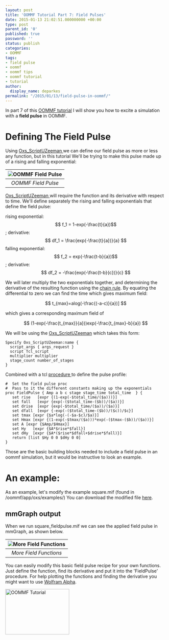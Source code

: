 ```yaml
---
layout: post
title: 'OOMMF Tutorial Part 7: Field Pulses'
date: 2015-01-13 21:02:51.000000000 +00:00
type: post
parent_id: '0'
published: true
password: ''
status: publish
categories:
- OOMMF
tags:
- field pulse
- oommf
- oommf tips
- oommf tutorial
- tutorial
author:
  display_name: deparkes
permalink: "/2015/01/13/field-pulse-in-oommf/"
---
```

<a href="{{site.baseurl}}/oommf/oommf-tutorial/">
</a>In part 7 of this <a href="{{site.baseurl}}/oommf/oommf-tutorial/">OOMMF tutorial</a> I will show you how to excite a simulation with a <strong>field pulse</strong> in OOMMF.
<h1>Defining The Field Pulse</h1>
Using <a href="http://math.nist.gov/oommf/doc/userguide12a5/userguide/Standard_Oxs_Ext_Child_Clas.html#SU">Oxs_ScriptUZeeman </a>we can define our field pulse as more or less any function, but in this tutorial We'll be trying to make this pulse made up of a rising and falling exponential:

| ![OOMMF Field Pulse]({{site.baseurl}}/assets/2015/01/FieldPulseSchematic2.png) |
|:--:|
| *OOMMF Field Pulse* |

<a href="http://math.nist.gov/oommf/doc/userguide12a5/userguide/Standard_Oxs_Ext_Child_Clas.html#SU">Oxs_ScriptUZeeman </a>will require the function and its derivative with respect to time. We'll define separately the rising and falling exponentials that define the field pulse:

rising exponential: $$ f_1 = 1-exp(-\frac{t}{a})$$; derivative: $$ df_1 = \frac{exp(-\frac{t}{a})}{a} $$
falling exponential: $$ f_2 = exp(-\frac{t-b}{a})$$; derivative: $$ df_2 = -\frac{exp(-\frac{t-b}{c})}{c} $$

We will later multiply the two exponentials together, and determining the derivative of the resulting function using the <a href="http://en.wikipedia.org/wiki/Chain_rule">chain rule</a>.
By equating the differential to zero we can find the time which gives maximum field:

$$
t_{max}=alog(-\frac{(-a-c)}{a})]
$$

which gives a corresponding maximum field of

$$
(1-exp(-\frac{t_{max}}{a}))exp(-\frac{t_{max}-b}{a})
$$

We will be using the [Oxs_ScriptUZeeman](http://math.nist.gov/oommf/doc/userguide12a5/userguide/Standard_Oxs_Ext_Child_Clas.html#SU") which takes this form:

```tcltk
Specify Oxs_ScriptUZeeman:name {
  script_args { args_request }
  script Tcl_script
  multiplier multiplier
  stage_count number_of_stages
}
```

Combined with a tcl <a href="http://math.nist.gov/oommf/doc/userguide12a5/userguide/MIF_2.1.html#par:supportProcs">procedure </a>to define the pulse profile:

```tcltk
#  Set the field pulse proc
#  Pass to it the different constants making up the exponentials
proc FieldPulse { Amp a b c stage stage_time total_time  } {
   set rise   [expr {(1-exp(-$total_time/($a)))}]
   set fall   [expr {exp(-($total_time-($b))/($a))}]
   set drise  [expr {exp(-$total_time/($a))/($a)}]
   set dfall  [expr {-exp(-($total_time-($b))/($c))/$c}]
   set tmax [expr {$a*log(-(-$a-$c)/$a)}]
   set Hmax [expr {(1-exp(-$tmax/($a)))*exp(-($tmax-($b))/($a))}]
   set A [expr {$Amp/$Hmax}]
   set Hy   [expr {$A*$rise*$fall}]
   set dHy  [expr {$A*($rise*$dfall+$drise*$fall)}]
   return [list $Hy 0 0 $dHy 0 0]
}
```
Those are the basic building blocks needed to include a field pulse in an oommf simulation, but it would be instructive to look an example.

<h1>An example:</h1>
As an example, let's modify the example square.mif (found in /oommf/app/oxs/examples/)
You can download the modified file <a href="https://github.com/deparkes/FieldPulseExample">here</a>.
<h2>mmGraph output</h2>
When we run square_fieldpulse.mif we can see the applied field pulse in mmGraph, as shown below.

| ![More Field Functions]({{site.baseurl}}/assets/2015/01/OOMMF_FieldTrace.png) |
|:--:|
| *More Field Functions* |


You can easily modify this basic field pulse recipe for your own functions. Just define the function, find its derivative and put it into the 'FieldPulse' procedure.
For help plotting the functions and finding the derivative you might want to use <a href="http://www.wolframalpha.com/input/?i=1-exp%28-x%29">Wolfram Alpha</a>.


<a href="{{site.baseurl}}/oommf/oommf-tutorial/">
<img class=" aligncenter" src="{{site.baseurl}}/assets/2015/01/OOMMF_tutorial.png" alt="OOMMF Tutorial" width="200" height="142" border="0">
</a>
